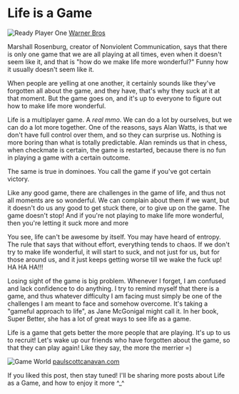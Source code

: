 # Life is a Game

![Ready Player One](/imgs/ready-player-one-halliday.jpg)
[Warner Bros](https://www.theatlantic.com/entertainment/archive/2018/03/ready-player-one-review/556769/)

Marshall Rosenburg, creator of Nonviolent Communication, says that there is only one game that we are all playing at all times, even when it doesn't seem like it, and that is "how do we make life more wonderful?" Funny how it usually doesn't seem like it.

When people are yelling at one another, it certainly sounds like they've forgotten all about the game, and they have, that's why they suck at it at that moment. But the game goes on, and it's up to everyone to figure out how to make life more wonderful.

Life is a multiplayer game. A *real mmo*. We can do a lot by ourselves, but we can do a lot more together. One of the reasons, says Alan Watts, is that we don't have full control over them, and so they can surprise us. Nothing is more boring than what is totally predictable. Alan reminds us that in chess, when checkmate is certain, the game is restarted, because there is no fun in playing a game with a certain outcome.

The same is true in dominoes. You call the game if you've got certain victory.

Like any good game, there are challenges in the game of life, and thus not all moments are so wonderful. We can complain about them if we want, but it doesn't do us any good to get stuck there, or to give up on the game. The game doesn't stop! And if you're not playing to make life more wonderful, then you're letting it suck more and more

You see, life can't be awesome by itself. You may have heard of entropy. The rule that says that without effort, everything tends to chaos. If we don't try to make life wonderful, it will start to suck, and not just for us, but for those around us, and it just keeps getting worse till we wake the fuck up! HA HA HA!!!

Losing sight of the game is big problem. Whenever I forget, I am confused and lack confidence to do anything. I try to remind myself that there is a game, and thus whatever difficulty I am facing must simply be one of the challenges I am meant to face and somehow overcome. It's taking a "gameful approach to life", as Jane McGonigal might call it. In her book, Super Better, she has a lot of great ways to see life as a game.

Life is a game that gets better the more people that are playing. It's up to us to recruit! Let's wake up our friends who have forgotten about the game, so that they can play again! Like they say, the more the merrier =)

![Game World](/imgs/game-world.jpg)
[paulscottcanavan.com](http://paulscottcanavan.com)

If you liked this post, then stay tuned! I'll be sharing more posts about Life as a Game, and how to enjoy it more ^_^

